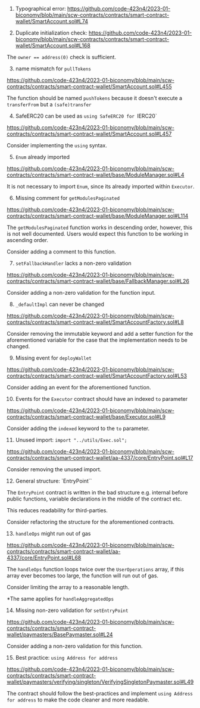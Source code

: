 1) Typographical error: https://github.com/code-423n4/2023-01-biconomy/blob/main/scw-contracts/contracts/smart-contract-wallet/SmartAccount.sol#L74

2) Duplicate initialization check: https://github.com/code-423n4/2023-01-biconomy/blob/main/scw-contracts/contracts/smart-contract-wallet/SmartAccount.sol#L168

The `owner == address(0)` check is sufficient.

3) name mismatch for `pullTokens`

https://github.com/code-423n4/2023-01-biconomy/blob/main/scw-contracts/contracts/smart-contract-wallet/SmartAccount.sol#L455

The function should be named `pushTokens` because it doesn't execute a `transferFrom` but a `(safe)transfer`

4) SafeERC20 can be used as `using SafeERC20 for `IERC20`

https://github.com/code-423n4/2023-01-biconomy/blob/main/scw-contracts/contracts/smart-contract-wallet/SmartAccount.sol#L457

Consider implementing the `using` syntax.

5) `Enum` already imported

https://github.com/code-423n4/2023-01-biconomy/blob/main/scw-contracts/contracts/smart-contract-wallet/base/ModuleManager.sol#L4

It is not necessary to import `Enum`, since its already imported within `Executor`.

6) Missing comment for `getModulesPaginated`

https://github.com/code-423n4/2023-01-biconomy/blob/main/scw-contracts/contracts/smart-contract-wallet/base/ModuleManager.sol#L114

The `getModulesPaginated` function works in descending order, however, this is not well documented. Users would expect this function to be working in ascending order.

Consider adding a comment to this function.

7) `setFallbackHandler` lacks a non-zero validation

https://github.com/code-423n4/2023-01-biconomy/blob/main/scw-contracts/contracts/smart-contract-wallet/base/FallbackManager.sol#L26

Consider adding a non-zero validation for the function input.

8) `_defaultImpl` can never be changed

https://github.com/code-423n4/2023-01-biconomy/blob/main/scw-contracts/contracts/smart-contract-wallet/SmartAccountFactory.sol#L8

Consider removing the immutable keyword and add a setter function for the aforementioned variable for the case that the implementation needs to be changed.

9) Missing event for `deployWallet`

https://github.com/code-423n4/2023-01-biconomy/blob/main/scw-contracts/contracts/smart-contract-wallet/SmartAccountFactory.sol#L53

Consider adding an event for the aforementioned function.

10) Events for the `Executor` contract should have an indexed `to` parameter

https://github.com/code-423n4/2023-01-biconomy/blob/main/scw-contracts/contracts/smart-contract-wallet/base/Executor.sol#L9

Consider adding the `indexed` keyword to the `to` parameter.

11) Unused import: `import "../utils/Exec.sol";` 

https://github.com/code-423n4/2023-01-biconomy/blob/main/scw-contracts/contracts/smart-contract-wallet/aa-4337/core/EntryPoint.sol#L17

Consider removing the unused import.

12) General structure: `EntryPoint``

The `EntryPoint` contract is written in the bad structure e.g. internal before public functions, variable declarations in the middle of the contract etc. 

This reduces readability for third-parties.

Consider refactoring the structure for the aforementioned contracts.

13) `handleOps` might run out of gas

https://github.com/code-423n4/2023-01-biconomy/blob/main/scw-contracts/contracts/smart-contract-wallet/aa-4337/core/EntryPoint.sol#L68

The `handleOps` function loops twice over the `UserOperations` array, if this array ever becomes too large, the function will run out of gas.

Consider limiting the array to a reasonable length.

*The same applies for `handleAggregatedOps`

14) Missing non-zero validation for `setEntryPoint`

https://github.com/code-423n4/2023-01-biconomy/blob/main/scw-contracts/contracts/smart-contract-wallet/paymasters/BasePaymaster.sol#L24

Consider adding a non-zero validation for this function. 

15) Best practice: `using Address for address`

https://github.com/code-423n4/2023-01-biconomy/blob/main/scw-contracts/contracts/smart-contract-wallet/paymasters/verifying/singleton/VerifyingSingletonPaymaster.sol#L49

The contract should follow the best-practices and implement `using Address for address` to make the code cleaner and more readable.